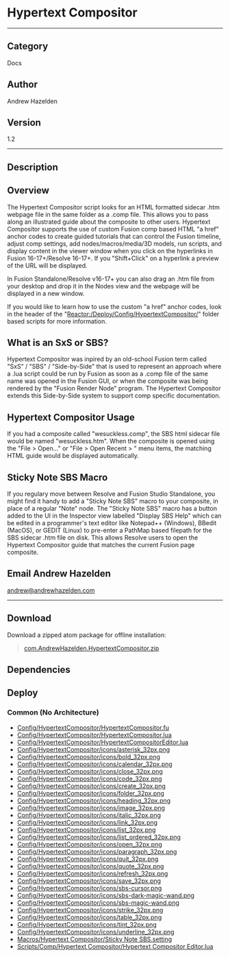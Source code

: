 # Hypertext Compositor
___

## Category
Docs

## Author
Andrew Hazelden

## Version
1.2

___

## Description
<h2>Overview</h2>

<p>The Hypertext Compositor script looks for an HTML formatted sidecar .htm webpage file in the same folder as a .comp file. This allows you to pass along an illustrated guide about the composite to other users. Hypertext Compositor supports the use of custom Fusion comp based HTML "a href" anchor codes to create guided tutorials that can control the Fusion timeline, adjust comp settings, add nodes/macros/media/3D models, run scripts, and display content in the viewer window when you click on the hyperlinks in Fusion 16-17+/Resolve 16-17+. If you "Shift+Click" on a hyperlink a preview of the URL will be displayed.</p>

<p>In Fusion Standalone/Resolve v16-17+ you can also drag an .htm file from your desktop and drop it in the Nodes view and the webpage will be displayed in a new window.<p>

<p>If you would like to learn how to use the custom "a href" anchor codes, look in the header of the "<a href="Reactor:/Deploy/Config/HypertextCompositor/">Reactor:/Deploy/Config/HypertextCompositor/</a>" folder based scripts for more information.</p>

<h2>What is an SxS or SBS?</h2>

<p>Hypertext Compositor was inpired by an old-school Fusion term called "SxS" / "SBS" / "Side-by-Side" that is used to represent an approach where a .lua script could be run by Fusion as soon as a .comp file of the same name was opened in the Fusion GUI, or when the composite was being rendered by the "Fusion Render Node" program. The Hypertext Compositor extends this Side-by-Side system to support comp specific documentation.</p>

<h2>Hypertext Compositor Usage</h2>

<p>If you had a composite called "wesuckless.comp", the SBS html sidecar file would be named "wesuckless.htm". When the composite is opened using the "File &gt; Open..." or "File &gt; Open Recent &gt; " menu items, the matching HTML guide would be displayed automatically.</p>

<h2>Sticky Note SBS Macro</h2>

<p>If you regulary move between Resolve and Fusion Studio Standalone, you might find it handy to add a "Sticky Note SBS" macro to your composite, in place of a regular "Note" node. The "Sticky Note SBS" macro has a button added to the UI in the Inspector view labelled "Display SBS Help" which can be edited in a programmer's text editor like Notepad++ (Windows), BBedit (MacOS), or GEDIT (Linux) to pre-enter a PathMap based filepath for the SBS sidecar .htm file on disk. This allows Resolve users to open the Hypertext Compositor guide that matches the current Fusion page composite.</p>

<h2>Email Andrew Hazelden</h2>
<p><a href="mailto:andrew@andrewhazelden.com">andrew@andrewhazelden.com</a></p>



___

## Download

Download a zipped atom package for offline installation:
> [com.AndrewHazelden.HypertextCompositor.zip](https://gitlab.com/WeSuckLess/Reactor/-/archive/master/Reactor-master.zip?path=Atoms/com.AndrewHazelden.HypertextCompositor)  

## Dependencies

## Deploy

### Common (No Architecture)

<ul>
<li><a href="https://gitlab.com/WeSuckLess/Reactor/-/blob/master/Atoms/com.AndrewHazelden.HypertextCompositor/Config/HypertextCompositor/HypertextCompositor.fu?ref_type=heads">Config/HypertextCompositor/HypertextCompositor.fu</a></li>
<li><a href="https://gitlab.com/WeSuckLess/Reactor/-/blob/master/Atoms/com.AndrewHazelden.HypertextCompositor/Config/HypertextCompositor/HypertextCompositor.lua?ref_type=heads">Config/HypertextCompositor/HypertextCompositor.lua</a></li>
<li><a href="https://gitlab.com/WeSuckLess/Reactor/-/blob/master/Atoms/com.AndrewHazelden.HypertextCompositor/Config/HypertextCompositor/HypertextCompositorEditor.lua?ref_type=heads">Config/HypertextCompositor/HypertextCompositorEditor.lua</a></li>
<li><a href="https://gitlab.com/WeSuckLess/Reactor/-/blob/master/Atoms/com.AndrewHazelden.HypertextCompositor/Config/HypertextCompositor/icons/asterisk_32px.png?ref_type=heads">Config/HypertextCompositor/icons/asterisk_32px.png</a></li>
<li><a href="https://gitlab.com/WeSuckLess/Reactor/-/blob/master/Atoms/com.AndrewHazelden.HypertextCompositor/Config/HypertextCompositor/icons/bold_32px.png?ref_type=heads">Config/HypertextCompositor/icons/bold_32px.png</a></li>
<li><a href="https://gitlab.com/WeSuckLess/Reactor/-/blob/master/Atoms/com.AndrewHazelden.HypertextCompositor/Config/HypertextCompositor/icons/calendar_32px.png?ref_type=heads">Config/HypertextCompositor/icons/calendar_32px.png</a></li>
<li><a href="https://gitlab.com/WeSuckLess/Reactor/-/blob/master/Atoms/com.AndrewHazelden.HypertextCompositor/Config/HypertextCompositor/icons/close_32px.png?ref_type=heads">Config/HypertextCompositor/icons/close_32px.png</a></li>
<li><a href="https://gitlab.com/WeSuckLess/Reactor/-/blob/master/Atoms/com.AndrewHazelden.HypertextCompositor/Config/HypertextCompositor/icons/code_32px.png?ref_type=heads">Config/HypertextCompositor/icons/code_32px.png</a></li>
<li><a href="https://gitlab.com/WeSuckLess/Reactor/-/blob/master/Atoms/com.AndrewHazelden.HypertextCompositor/Config/HypertextCompositor/icons/create_32px.png?ref_type=heads">Config/HypertextCompositor/icons/create_32px.png</a></li>
<li><a href="https://gitlab.com/WeSuckLess/Reactor/-/blob/master/Atoms/com.AndrewHazelden.HypertextCompositor/Config/HypertextCompositor/icons/folder_32px.png?ref_type=heads">Config/HypertextCompositor/icons/folder_32px.png</a></li>
<li><a href="https://gitlab.com/WeSuckLess/Reactor/-/blob/master/Atoms/com.AndrewHazelden.HypertextCompositor/Config/HypertextCompositor/icons/heading_32px.png?ref_type=heads">Config/HypertextCompositor/icons/heading_32px.png</a></li>
<li><a href="https://gitlab.com/WeSuckLess/Reactor/-/blob/master/Atoms/com.AndrewHazelden.HypertextCompositor/Config/HypertextCompositor/icons/image_32px.png?ref_type=heads">Config/HypertextCompositor/icons/image_32px.png</a></li>
<li><a href="https://gitlab.com/WeSuckLess/Reactor/-/blob/master/Atoms/com.AndrewHazelden.HypertextCompositor/Config/HypertextCompositor/icons/italic_32px.png?ref_type=heads">Config/HypertextCompositor/icons/italic_32px.png</a></li>
<li><a href="https://gitlab.com/WeSuckLess/Reactor/-/blob/master/Atoms/com.AndrewHazelden.HypertextCompositor/Config/HypertextCompositor/icons/link_32px.png?ref_type=heads">Config/HypertextCompositor/icons/link_32px.png</a></li>
<li><a href="https://gitlab.com/WeSuckLess/Reactor/-/blob/master/Atoms/com.AndrewHazelden.HypertextCompositor/Config/HypertextCompositor/icons/list_32px.png?ref_type=heads">Config/HypertextCompositor/icons/list_32px.png</a></li>
<li><a href="https://gitlab.com/WeSuckLess/Reactor/-/blob/master/Atoms/com.AndrewHazelden.HypertextCompositor/Config/HypertextCompositor/icons/list_ordered_32px.png?ref_type=heads">Config/HypertextCompositor/icons/list_ordered_32px.png</a></li>
<li><a href="https://gitlab.com/WeSuckLess/Reactor/-/blob/master/Atoms/com.AndrewHazelden.HypertextCompositor/Config/HypertextCompositor/icons/open_32px.png?ref_type=heads">Config/HypertextCompositor/icons/open_32px.png</a></li>
<li><a href="https://gitlab.com/WeSuckLess/Reactor/-/blob/master/Atoms/com.AndrewHazelden.HypertextCompositor/Config/HypertextCompositor/icons/paragraph_32px.png?ref_type=heads">Config/HypertextCompositor/icons/paragraph_32px.png</a></li>
<li><a href="https://gitlab.com/WeSuckLess/Reactor/-/blob/master/Atoms/com.AndrewHazelden.HypertextCompositor/Config/HypertextCompositor/icons/quit_32px.png?ref_type=heads">Config/HypertextCompositor/icons/quit_32px.png</a></li>
<li><a href="https://gitlab.com/WeSuckLess/Reactor/-/blob/master/Atoms/com.AndrewHazelden.HypertextCompositor/Config/HypertextCompositor/icons/quote_32px.png?ref_type=heads">Config/HypertextCompositor/icons/quote_32px.png</a></li>
<li><a href="https://gitlab.com/WeSuckLess/Reactor/-/blob/master/Atoms/com.AndrewHazelden.HypertextCompositor/Config/HypertextCompositor/icons/refresh_32px.png?ref_type=heads">Config/HypertextCompositor/icons/refresh_32px.png</a></li>
<li><a href="https://gitlab.com/WeSuckLess/Reactor/-/blob/master/Atoms/com.AndrewHazelden.HypertextCompositor/Config/HypertextCompositor/icons/save_32px.png?ref_type=heads">Config/HypertextCompositor/icons/save_32px.png</a></li>
<li><a href="https://gitlab.com/WeSuckLess/Reactor/-/blob/master/Atoms/com.AndrewHazelden.HypertextCompositor/Config/HypertextCompositor/icons/sbs-cursor.png?ref_type=heads">Config/HypertextCompositor/icons/sbs-cursor.png</a></li>
<li><a href="https://gitlab.com/WeSuckLess/Reactor/-/blob/master/Atoms/com.AndrewHazelden.HypertextCompositor/Config/HypertextCompositor/icons/sbs-dark-magic-wand.png?ref_type=heads">Config/HypertextCompositor/icons/sbs-dark-magic-wand.png</a></li>
<li><a href="https://gitlab.com/WeSuckLess/Reactor/-/blob/master/Atoms/com.AndrewHazelden.HypertextCompositor/Config/HypertextCompositor/icons/sbs-magic-wand.png?ref_type=heads">Config/HypertextCompositor/icons/sbs-magic-wand.png</a></li>
<li><a href="https://gitlab.com/WeSuckLess/Reactor/-/blob/master/Atoms/com.AndrewHazelden.HypertextCompositor/Config/HypertextCompositor/icons/strike_32px.png?ref_type=heads">Config/HypertextCompositor/icons/strike_32px.png</a></li>
<li><a href="https://gitlab.com/WeSuckLess/Reactor/-/blob/master/Atoms/com.AndrewHazelden.HypertextCompositor/Config/HypertextCompositor/icons/table_32px.png?ref_type=heads">Config/HypertextCompositor/icons/table_32px.png</a></li>
<li><a href="https://gitlab.com/WeSuckLess/Reactor/-/blob/master/Atoms/com.AndrewHazelden.HypertextCompositor/Config/HypertextCompositor/icons/tint_32px.png?ref_type=heads">Config/HypertextCompositor/icons/tint_32px.png</a></li>
<li><a href="https://gitlab.com/WeSuckLess/Reactor/-/blob/master/Atoms/com.AndrewHazelden.HypertextCompositor/Config/HypertextCompositor/icons/underline_32px.png?ref_type=heads">Config/HypertextCompositor/icons/underline_32px.png</a></li>
<li><a href="https://gitlab.com/WeSuckLess/Reactor/-/blob/master/Atoms/com.AndrewHazelden.HypertextCompositor/Macros/Hypertext Compositor/Sticky Note SBS.setting?ref_type=heads">Macros/Hypertext Compositor/Sticky Note SBS.setting</a></li>
<li><a href="https://gitlab.com/WeSuckLess/Reactor/-/blob/master/Atoms/com.AndrewHazelden.HypertextCompositor/Scripts/Comp/Hypertext Compositor/Hypertext Compositor Editor.lua?ref_type=heads">Scripts/Comp/Hypertext Compositor/Hypertext Compositor Editor.lua</a></li>
</ul>

